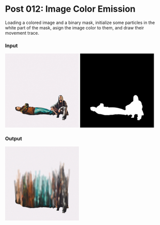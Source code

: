 # Post 012: Image Color Emission

Loading a colored image and a binary mask, initialize some particles in the white part of the mask, asign the image color to them, and draw their movement trace.

### Input
<img src="doc/background.jpg" width="48%"> <img src="doc/mask.jpg" width="48%">

### Output
<img src="doc/output.png" width="48%">

